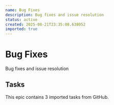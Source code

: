 ```yaml
---
name: Bug Fixes
description: Bug fixes and issue resolution
status: active
created: 2025-08-21T23:35:08.638052
imported: true
---
```


# Bug Fixes

Bug fixes and issue resolution

## Tasks

This epic contains 3 imported tasks from GitHub.
